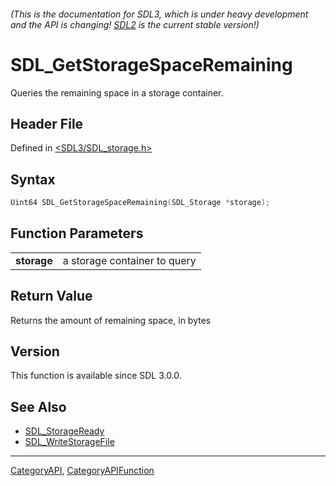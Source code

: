 ###### (This is the documentation for SDL3, which is under heavy development and the API is changing! [SDL2](https://wiki.libsdl.org/SDL2/) is the current stable version!)
# SDL_GetStorageSpaceRemaining

Queries the remaining space in a storage container.

## Header File

Defined in [<SDL3/SDL_storage.h>](https://github.com/libsdl-org/SDL/blob/main/include/SDL3/SDL_storage.h)

## Syntax

```c
Uint64 SDL_GetStorageSpaceRemaining(SDL_Storage *storage);

```

## Function Parameters

|                 |                              |
| --------------- | ---------------------------- |
| **storage**     | a storage container to query |

## Return Value

Returns the amount of remaining space, in bytes

## Version

This function is available since SDL 3.0.0.

## See Also

* [SDL_StorageReady](SDL_StorageReady)
* [SDL_WriteStorageFile](SDL_WriteStorageFile)

----
[CategoryAPI](CategoryAPI), [CategoryAPIFunction](CategoryAPIFunction)

